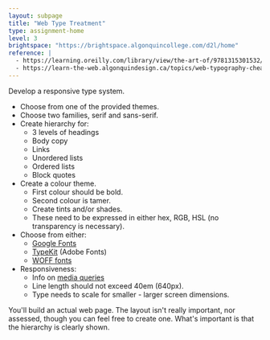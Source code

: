 ```yaml
---
layout: subpage
title: "Web Type Treatment"
type: assignment-home
level: 3
brightspace: "https://brightspace.algonquincollege.com/d2l/home"
reference: |
  - https://learning.oreilly.com/library/view/the-art-of/9781315301532/xhtml/14_Chapter08.xhtml
  - https://learn-the-web.algonquindesign.ca/topics/web-typography-cheat-sheet/#text-flow-columns
---
```

Develop a responsive type system.

- Choose from one of the provided themes.
- Choose two families, serif and sans-serif.
- Create hierarchy for:
  - 3 levels of headings
  - Body copy
  - Links
  - Unordered lists
  - Ordered lists
  - Block quotes
- Create a colour theme.
  - First colour should be bold.
  - Second colour is tamer.
  - Create tints and/or shades.
  - These need to be expressed in either hex, RGB, HSL (no transparency is necessary).
- Choose from either:
  - [Google Fonts](https://fonts.google.com)
  - [TypeKit](https://fonts.adobe.com) (Adobe Fonts)
  - [WOFF fonts](https://developer.mozilla.org/en-US/docs/Web/Guide/WOFF)
- Responsiveness:
  - Info on [media queries](https://learn-the-web.algonquindesign.ca/topics/media-queries/)
  - Line length should not exceed 40em (640px).
  - Type needs to scale for smaller - larger screen dimensions.

You'll build an actual web page. The layout isn't really important, nor assessed, though you can feel free to create one. What's important is that the hierarchy is clearly shown.